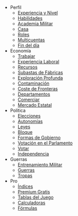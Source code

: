 * Perfil
    * [Experiencia y Nivel](https://github.com/pbl0/lambda-rr/wiki/Experiencia-y-Nivel)
    * [Habilidades](https://github.com/pbl0/lambda-rr/wiki/Habilidades)
    * [Academia Militar](https://github.com/pbl0/lambda-rr/wiki/Academia-Militar)
    * [Casa](https://github.com/pbl0/lambda-rr/wiki/Casa)
    * [Roles](https://github.com/pbl0/lambda-rr/wiki/Roles)
    * [Multicuentas](https://github.com/pbl0/lambda-rr/wiki/Multicuentas)
    * [Fin del día](https://github.com/pbl0/lambda-rr/wiki/Fin-del-D%C3%ADa)
* Economía
    * [Trabajar](https://github.com/pbl0/lambda-rr/wiki/Trabajar)
    * [Experiencia Laboral](https://github.com/pbl0/lambda-rr/wiki/Experiencia-Laboral)
    * [Recursos](https://github.com/pbl0/lambda-rr/wiki/Recursos)
    * [Subastas de Fábricas](https://github.com/pbl0/lambda-rr/wiki/Subastas-de-F%C3%A1bricas)
    * [Exploración Profunda](https://github.com/pbl0/lambda-rr/wiki/Exploraci%C3%B3n-Profunda)
    * [Contaminación](https://github.com/pbl0/lambda-rr/wiki/Contaminaci%C3%B3n)
    * [Coste de Fronteras](https://github.com/pbl0/lambda-rr/wiki/Coste-de-Fronteras)
    * [Departamentos](https://github.com/pbl0/lambda-rr/wiki/Departamentos)
    * [Comerciar](https://github.com/pbl0/lambda-rr/wiki/Comerciar)
    * [Mercado Estatal](https://github.com/pbl0/lambda-rr/wiki/Mercado-Estatal)
* Política
    * [Elecciones](https://github.com/pbl0/lambda-rr/wiki/Elecciones)
    * [Autonomías](https://github.com/pbl0/lambda-rr/wiki/Autonom%C3%ADas)
    * [Leyes](https://github.com/pbl0/lambda-rr/wiki/Leyes)
    * [Bloque](https://github.com/pbl0/lambda-rr/wiki/Bloque)
    * [Formas de Gobierno](https://github.com/pbl0/lambda-rr/wiki/Formas-de-gobierno)
    * [Votación en el Parlamento](https://github.com/pbl0/lambda-rr/wiki/Votaci%C3%B3n-en-el-Parlamento)
    * [Votar](https://github.com/pbl0/lambda-rr/wiki/Votar)
    * [Independencia](https://github.com/pbl0/lambda-rr/wiki/Independencia)
* Guerras
    * [Entrenamiento Militar](https://github.com/pbl0/lambda-rr/wiki/Entrenamiento-Militar)
    * [Guerras](https://github.com/pbl0/lambda-rr/wiki/Guerras)
    * [Tropas](https://github.com/pbl0/lambda-rr/wiki/Tropas)
* Pro
    * [Índices](https://github.com/pbl0/lambda-rr/wiki/Indices)
    * [Premium Gratis](https://github.com/pbl0/lambda-rr/wiki/Premium-gratis)
    * [Tablas del Juego](https://github.com/pbl0/lambda-rr/wiki/Tablas-del-juego)
    * [Calculadoras](https://github.com/pbl0/lambda-rr/wiki/Calculadoras)
    * [Fórmulas](https://github.com/pbl0/lambda-rr/wiki/F%C3%B3rmulas)